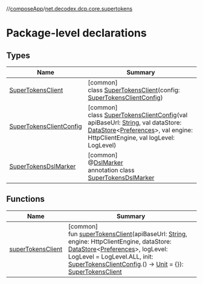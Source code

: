 //[composeApp](../../index.md)/[net.decodex.dcp.core.supertokens](index.md)

# Package-level declarations

## Types

| Name | Summary |
|---|---|
| [SuperTokensClient](-super-tokens-client/index.md) | [common]<br>class [SuperTokensClient](-super-tokens-client/index.md)(config: [SuperTokensClientConfig](-super-tokens-client-config/index.md)) |
| [SuperTokensClientConfig](-super-tokens-client-config/index.md) | [common]<br>class [SuperTokensClientConfig](-super-tokens-client-config/index.md)(val apiBaseUrl: [String](https://kotlinlang.org/api/latest/jvm/stdlib/kotlin/-string/index.html), val dataStore: [DataStore](https://developer.android.com/reference/kotlin/androidx/datastore/core/DataStore.html)&lt;[Preferences](https://developer.android.com/reference/kotlin/androidx/datastore/preferences/core/Preferences.html)&gt;, val engine: HttpClientEngine, val logLevel: LogLevel) |
| [SuperTokensDslMarker](-super-tokens-dsl-marker/index.md) | [common]<br>@[DslMarker](https://kotlinlang.org/api/latest/jvm/stdlib/kotlin/-dsl-marker/index.html)<br>annotation class [SuperTokensDslMarker](-super-tokens-dsl-marker/index.md) |

## Functions

| Name | Summary |
|---|---|
| [superTokensClient](super-tokens-client.md) | [common]<br>fun [superTokensClient](super-tokens-client.md)(apiBaseUrl: [String](https://kotlinlang.org/api/latest/jvm/stdlib/kotlin/-string/index.html), engine: HttpClientEngine, dataStore: [DataStore](https://developer.android.com/reference/kotlin/androidx/datastore/core/DataStore.html)&lt;[Preferences](https://developer.android.com/reference/kotlin/androidx/datastore/preferences/core/Preferences.html)&gt;, logLevel: LogLevel = LogLevel.ALL, init: [SuperTokensClientConfig](-super-tokens-client-config/index.md).() -&gt; [Unit](https://kotlinlang.org/api/latest/jvm/stdlib/kotlin/-unit/index.html) = {}): [SuperTokensClient](-super-tokens-client/index.md) |
